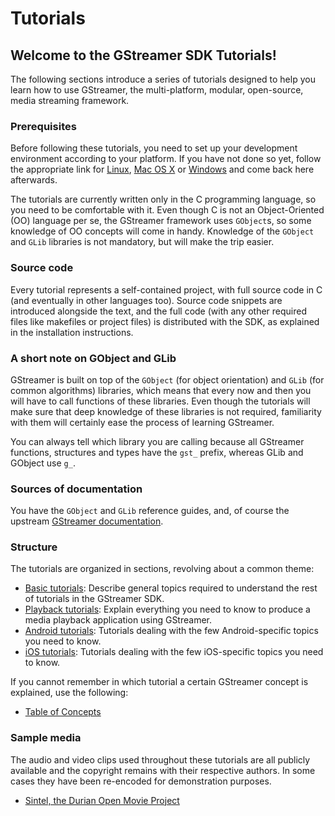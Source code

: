 # Tutorials 

## Welcome to the GStreamer SDK Tutorials!

The following sections introduce a series of tutorials designed to help
you learn how to use GStreamer, the multi-platform, modular,
open-source, media streaming framework.

### Prerequisites

Before following these tutorials, you need to set up your development
environment according to your platform. If you have not done so yet,
follow the appropriate link for [Linux](Installing+on+Linux.markdown),
[Mac OS X](Installing+on+Mac+OS+X.markdown) or
[Windows](Installing+on+Windows.markdown) and come back here
afterwards.

The tutorials are currently written only in the C programming language,
so you need to be comfortable with it. Even though C is not an
Object-Oriented (OO) language per se, the GStreamer framework uses
`GObject`s, so some knowledge of OO concepts will come in handy.
Knowledge of the `GObject` and `GLib` libraries is not mandatory, but
will make the trip easier.

### Source code

Every tutorial represents a self-contained project, with full source
code in C (and eventually in other languages too). Source code snippets
are introduced alongside the text, and the full code (with any other
required files like makefiles or project files) is distributed with the
SDK, as explained in the installation instructions.

### A short note on GObject and GLib

GStreamer is built on top of the `GObject` (for object orientation) and
`GLib` (for common algorithms) libraries, which means that every now and
then you will have to call functions of these libraries. Even though the
tutorials will make sure that deep knowledge of these libraries is not
required, familiarity with them will certainly ease the process of
learning GStreamer.

You can always tell which library you are calling because all GStreamer
functions, structures and types have the `gst_` prefix, whereas GLib and
GObject use `g_`.

### Sources of documentation

You have the `GObject` and `GLib` reference guides, and, of course the
upstream [GStreamer
documentation](http://gstreamer.freedesktop.org/documentation/).

### Structure

The tutorials are organized in sections, revolving about a common theme:

  - [Basic tutorials](Basic+tutorials.markdown): Describe general topics
    required to understand the rest of tutorials in the GStreamer SDK.
  - [Playback tutorials](Playback+tutorials.markdown): Explain everything
    you need to know to produce a media playback application using
    GStreamer.
  - [Android tutorials](Android+tutorials.markdown): Tutorials dealing
    with the few Android-specific topics you need to know.
  - [iOS tutorials](iOS+tutorials.markdown): Tutorials dealing with the
    few iOS-specific topics you need to know.

If you cannot remember in which tutorial a certain GStreamer concept is
explained, use the following:

  - [Table of Concepts](Table+of+Concepts.markdown)

### Sample media

The audio and video clips used throughout these tutorials are all
publicly available and the copyright remains with their respective
authors. In some cases they have been re-encoded for demonstration
purposes.

  - [Sintel, the Durian Open Movie Project](http://www.sintel.org/)